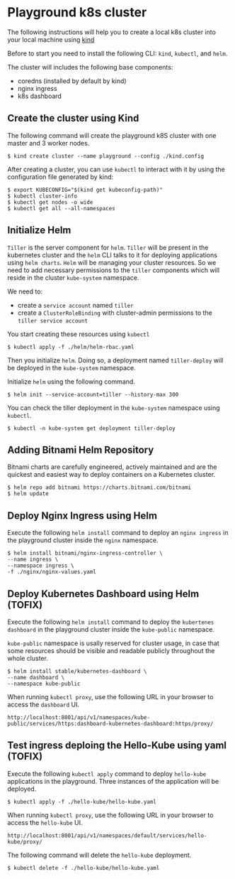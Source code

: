 # Playground k8s cluster 
The following instructions will help you to create a local k8s cluster into your local machine using [kind](https://kind.sigs.k8s.io)

Before to start you need to install the following CLI: `kind`, `kubectl`, and `helm`.

The cluster will includes the following base components:
- coredns (installed by default by kind)
- nginx ingress
- k8s dashboard

## Create the cluster using Kind
The following command will create the playground k8S cluster with one master and 3 worker nodes.
```
$ kind create cluster --name playground --config ./kind.config
```

After creating a cluster, you can use `kubectl` to interact with it by using the configuration file generated by kind:
```
$ export KUBECONFIG="$(kind get kubeconfig-path)"
$ kubectl cluster-info
$ kubectl get nodes -o wide
$ kubectl get all --all-namespaces
```

## Initialize Helm 
`Tiller` is the server component for `helm`. `Tiller` will be present in the kubernetes cluster and the `helm` CLI talks to it for deploying applications using `helm charts`.
`Helm` will be managing your cluster resources. So we need to add necessary permissions to the `tiller` components which will reside in the cluster `kube-system` namespace.

We need to:
- create a `service account` named `tiller`
- create a `ClusterRoleBinding` with cluster-admin permissions to the `tiller service account`

You start creating these resources using `kubectl`
```
$ kubectl apply -f ./helm/helm-rbac.yaml
```

Then you initialize `helm`. Doing so, a deployment named `tiller-deploy` will be deployed in the `kube-system` namespace.

Initialize `helm` using the following command.
```
$ helm init --service-account=tiller --history-max 300
```

You can check the tiller deployment in the `kube-system` namespace using `kubectl`.
```
$ kubectl -n kube-system get deployment tiller-deploy 
```

## Adding Bitnami Helm Repository
Bitnami charts are carefully engineered, actively maintained and are the quickest and easiest way to deploy containers on a Kubernetes cluster.
```
$ helm repo add bitnami https://charts.bitnami.com/bitnami
$ helm update
```


## Deploy Nginx Ingress using Helm
Execute the following `helm install` command to deploy an `nginx ingress` in the playground cluster inside the `nginx` namespace. 
```
$ helm install bitnami/nginx-ingress-controller \
--name ingress \
--namespace ingress \
-f ./nginx/nginx-values.yaml
```

## Deploy Kubernetes Dashboard using Helm (TOFIX)
Execute the following `helm install` command to deploy the `kubertenes dashboard` in the playground cluster inside the `kube-public` namespace.

`kube-public` namespace is usally reserved for cluster usage, in case that some resources should be visible and readable publicly throughout the whole cluster. 

```
$ helm install stable/kubernetes-dashboard \
--name dashboard \
--namespace kube-public
```
When running `kubectl proxy`, use the following URL in your browser to access the `dashboard` UI.
```
http://localhost:8001/api/v1/namespaces/kube-public/services/https:dashboard-kubernetes-dashboard:https/proxy/
```

## Test ingress deploing the Hello-Kube using yaml (TOFIX)
Execute the following `kubectl apply` command to deploy `hello-kube` applications in the playground. Three instances of the application will be deployed.
```
$ kubectl apply -f ./hello-kube/hello-kube.yaml
```

When running `kubectl proxy`, use the following URL in your browser to access the `hello-kube` UI.
```
http://localhost:8001/api/v1/namespaces/default/services/hello-kube/proxy/
```

The following command will delete the `hello-kube` deployment.
```
$ kubectl delete -f ./hello-kube/hello-kube.yaml
```
